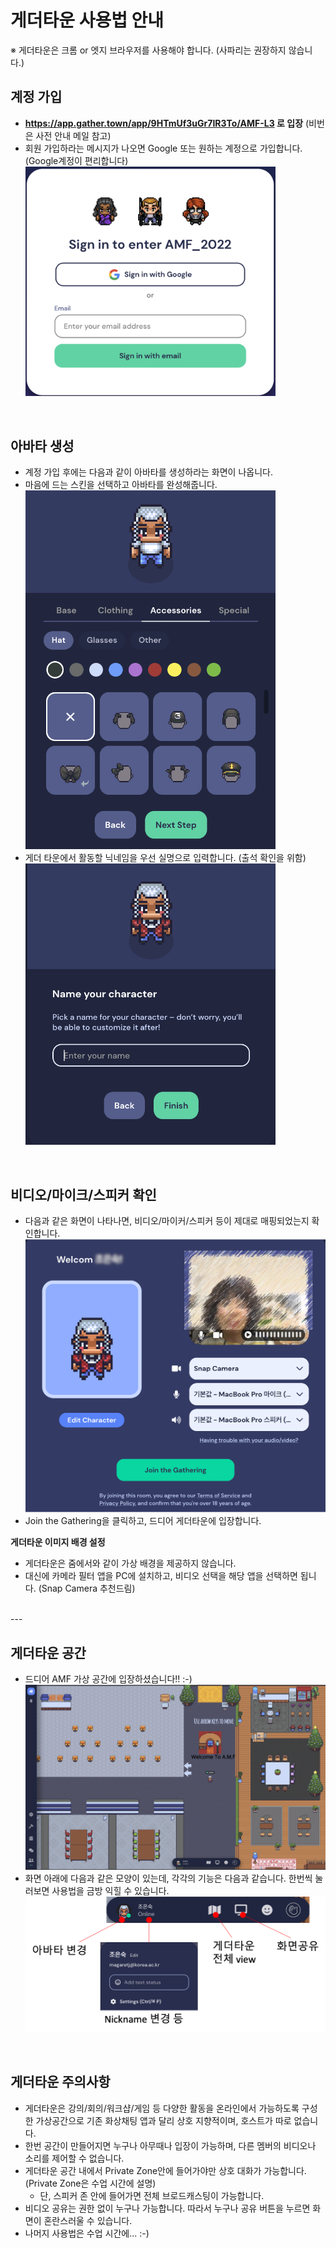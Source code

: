 # 게더타운 사용법 안내

※ 게더타운은 크롬 or 엣지 브라우저를 사용해야 합니다. (사파리는 권장하지 않습니다.)

## 계정 가입

- **https://app.gather.town/app/9HTmUf3uGr7IR3To/AMF-L3 로 입장** (비번은 사전 안내 메일 참고)
- 회원 가입하라는 메시지가 나오면 Google 또는 원하는 계정으로 가입합니다. (Google계정이 편리합니다) 
  <img src="/images/gathertown-login-1.png" width="400">   
<br>

## 아바타 생성
- 계정 가입 후에는 다음과 같이 아바타를 생성하라는 화면이 나옵니다.
- 마음에 드는 스킨을 선택하고 아바타를 완성해줍니다.
  <img src="/images/gathertown-avatar.png" width="400">
- 게더 타운에서 활동할 닉네임을 우선 실명으로 입력합니다. (출석 확인을 위함)  
  <img src="/images/gathertown-nick.png" width="400">   
<br>   

## 비디오/마이크/스피커 확인
- 다음과 같은 화면이 나타나면, 비디오/마이커/스피커 등이 제대로 매핑되었는지 확인합니다.
  <img src="/images/gathertown-media.png" width="480">
- Join the Gathering을 클릭하고, 드디어 게더타운에 입장합니다.

**게더타운 이미지 배경 설정**
- 게더타운은 줌에서와 같이 가상 배경을 제공하지 않습니다.
- 대신에 카메라 필터 앱을 PC에 설치하고, 비디오 선택을 해당 앱을 선택하면 됩니다. (Snap Camera 추천드림)
<br>
---

## 게더타운 공간
- 드디어 AMF 가상 공간에 입장하셨습니다!! :-)
  ![](/images/gathertown-space-1.png)
- 화면 아래에 다음과 같은 모양이 있는데, 각각의 기능은 다음과 같습니다. 한번씩 눌러보면 사용법을 금방 익힐 수 있습니다.
    <img src="/images/gathertown-use-1.png" width="500">   
<br>

## 게더타운 주의사항
- 게더타운은 강의/회의/워크샵/게임 등 다양한 활동을 온라인에서 가능하도록 구성한 가상공간으로 기존 화상채팅 앱과 달리 상호 지향적이며, 호스트가 따로 없습니다. 
- 한번 공간이 만들어지면 누구나 아무때나 입장이 가능하며, 다른 멤버의 비디오나 소리를 제어할 수 없습니다.
- 게더타운 공간 내에서 Private Zone안에 들어가야만 상호 대화가 가능합니다. (Private Zone은 수업 시간에 설명)
  - 단, 스피커 존 안에 들어가면 전체 브로드캐스팅이 가능합니다.
- 비디오 공유는 권한 없이 누구나 가능합니다. 따라서 누구나 공유 버튼을 누르면 화면이 혼란스러울 수 있습니다.
- 나머지 사용법은 수업 시간에... :-)


